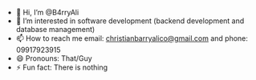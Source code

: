 - 👋 Hi, I’m @B4rryAli
- 👀 I’m interested in software development (backend development and database management)
- 📫 How to reach me email: christianbarryalico@gmail.com and phone: 09917923915
- 😄 Pronouns: That/Guy
- ⚡ Fun fact: There is nothing 

<!---
B4rryAli/B4rryAli is a ✨ special ✨ repository because its `README.md` (this file) appears on your GitHub profile.
You can click the Preview link to take a look at your changes.
--->
